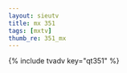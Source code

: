 ```yaml
--- 
layout: sieutv
title: mx 351
tags: [mxtv]
thumb_re: 351_mx
---
```

{% include tvadv key="qt351" %} 
